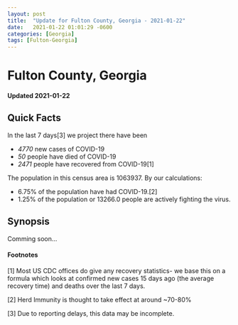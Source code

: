 ```yaml
---
layout: post
title:  "Update for Fulton County, Georgia - 2021-01-22"
date:   2021-01-22 01:01:29 -0600
categories: [Georgia]
tags: [Fulton-Georgia]
---
```


# Fulton County, Georgia
#### Updated 2021-01-22

## Quick Facts

In the last 7 days[3] we project there have been
- *4770* new cases of COVID-19
- *50* people have died of COVID-19
- *2471* people have recovered from COVID-19[1]

The population in this census area is 1063937. By our calculations:
- 6.75% of the population have had COVID-19.[2]
- 1.25% of the population or 13266.0 people are actively fighting the virus.

## Synopsis

Comming soon...


#### Footnotes

[1] Most US CDC offices do give any recovery statistics- we base this on a formula which looks at confirmed new cases
15 days ago (the average recovery time) and deaths over the last 7 days.

[2] Herd Immunity is thought to take effect at around ~70-80%

[3] Due to reporting delays, this data may be incomplete.
 
    